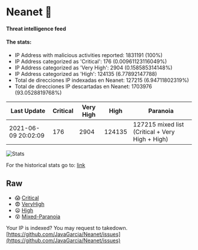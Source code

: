 # Neanet :hocho:
#### Threat intelligence feed
#### The stats:

- IP Address with malicious activities reported: 1831191 (100%)
- IP Address categorized as 'Critical':  176 (0.00961123116049%)
- IP Address categorized as 'Very High':  2904 (0.158585314148%)
- IP Address categorized as 'High':  124135 (6.77892147788)
- Total de direcciones IP indexadas en Neanet:  127215 (6.94711802319%)
- Total de direcciones IP descartadas en Neanet:  1703976 (93.0528819768%)

| Last Update | Critical | Very High | High | Paranoia |
| --- | --- | --- | --- | --- |
| 2021-06-09 20:02:09 | 176 | 2904 | 124135 | 127215 mixed list (Critical + Very High + High)|

![Stats](https://docs.google.com/spreadsheets/d/e/2PACX-1vSnaNMIXVabIpDJjufMlzH7poXnshF3mgd8Is1g9ytUEzVsP5my4Trn8f-xkoLLQ38xpL3HtmUexLo6/pubchart?oid=501124687&format=image)

For the historical stats go to: [link](/stats.csv)
## Raw
- :scream: [Critical](https://raw.githubusercontent.com/JavaGarcia/Neanet/master/blacklists/neanet_critical.txt)
- :fearful: [VeryHigh](https://raw.githubusercontent.com/JavaGarcia/Neanet/master/blacklists/neanet_veryHigh.txtt)
- :frowning: [High](https://raw.githubusercontent.com/JavaGarcia/Neanet/master/blacklists/neanet_high.txt)
- :dizzy_face: [Mixed-Paranoia](https://raw.githubusercontent.com/JavaGarcia/Neanet/master/blacklists/neanet_all.txt)


Your IP is indexed? You may request to takedown. [https://github.com/JavaGarcia/Neanet/issues](https://github.com/JavaGarcia/Neanet/issues)
















































































































































































































































































































































































































































































































































































































































































































































































































































































































































































































































































































































































































































































































































































































































































































































































































































































































































































































































































































































































































































































































































































































































































































































































































































































































































































































































































































































































































































































































































































































































































































































































































































































































































































































































































































































































































































































































































































































































































































































































































































































































































































































































































































































































































































































































































































































































































































































































































































































































































































































































































































































































































































































































































































































































































































































































































































































































































































































































































































































































































































































































































































































































































































































































































































































































































































































































































































































































































































































































































































































































































































